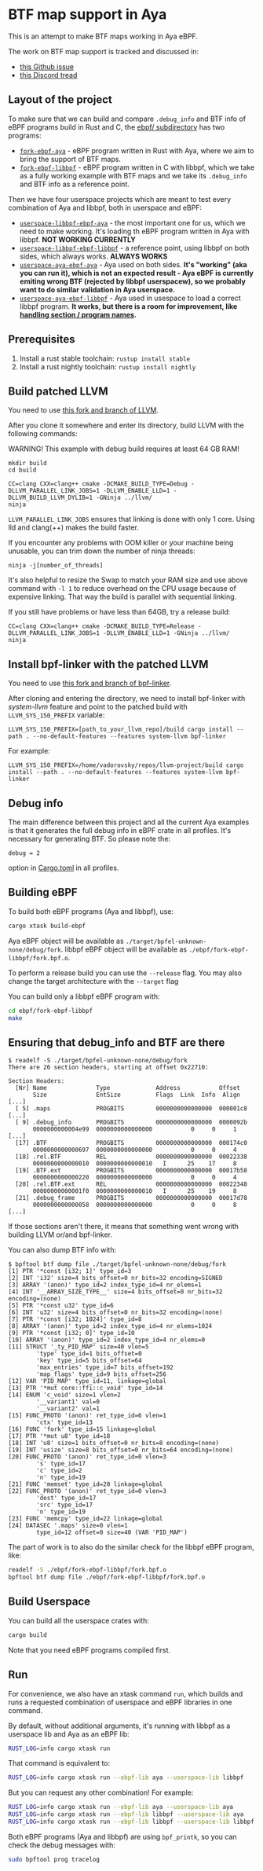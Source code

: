 # BTF map support in Aya

This is an attempt to make BTF maps working in Aya eBPF.

The work on BTF map support is tracked and discussed in:

* [this Github issue](https://github.com/aya-rs/aya/issues/351)
* [this Discord tread](https://discord.com/channels/855676609003651072/1026937450624450652)

## Layout of the project

To make sure that we can build and compare `.debug_info` and BTF info of eBPF
programs build in Rust and C, the [ebpf/ subdirectory](https://github.com/vadorovsky/aya-btf-maps/tree/main/ebpf)
has two programs:

* [`fork-ebpf-aya`](https://github.com/vadorovsky/aya-btf-maps/tree/main/ebpf/fork-ebpf-aya) -
  eBPF program written in Rust with Aya, where we aim to bring the support of BTF maps.
* [`fork-ebpf-libbpf`](https://github.com/vadorovsky/aya-btf-maps/tree/main/ebpf/fork-ebpf-libbpf) -
  eBPF program written in C with libbpf, which we take as a fully working example
  with BTF maps and we take its `.debug_info` and BTF info as a reference point.

Then we have four userspace projects which are meant to test every combination
of Aya and libbpf, both in userspace and eBPF:

* [`userspace-libbpf-ebpf-aya`](https://github.com/vadorovsky/aya-btf-maps/tree/main/userspace-libbpf-ebpf-aya) -
  the most important one for us, which we need to make working. It's loading th
  eBPF program written in Aya with libbpf. **NOT WORKING CURRENTLY**
* [`userspace-libbpf-ebpf-libbpf`](https://github.com/vadorovsky/aya-btf-maps/tree/main/userspace-libbpf-ebpf-libbpf) -
  a reference point, using libbpf on both sides, which always works. **ALWAYS WORKS**
* [`userspace-aya-ebpf-aya`](https://github.com/vadorovsky/aya-btf-maps/tree/main/userspace-aya-ebpf-aya) -
  Aya used on both sides. **It's "working" (aka you can run it), which is not an expected result -
  Aya eBPF is currently emiting wrong BTF (rejected by libbpf userspacew), so we probably want to
  do similar validation in Aya userspace.**
* [`userspace-aya-ebpf-libbpf`](https://github.com/vadorovsky/aya-btf-maps/tree/main/userspace-aya-ebpf-libbpf) -
  Aya used in usespace to load a correct libbpf program. **It works, but there is a room for improvement,
  like [handling section / program names](https://github.com/aya-rs/aya/issues/375).**

## Prerequisites

1. Install a rust stable toolchain: `rustup install stable`
1. Install a rust nightly toolchain: `rustup install nightly`

## Build patched LLVM

You need to use [this fork and branch of LLVM](https://github.com/vadorovsky/llvm-project/tree/btfdebug-segfault).

After you clone it somewhere and enter its directory, build LLVM with the
following commands:

WARNING! This example with debug build requires at least 64 GB RAM!

```
mkdir build
cd build

CC=clang CXX=clang++ cmake -DCMAKE_BUILD_TYPE=Debug -DLLVM_PARALLEL_LINK_JOBS=1 -DLLVM_ENABLE_LLD=1 -DLLVM_BUILD_LLVM_DYLIB=1 -GNinja ../llvm/
ninja
```

`LLVM_PARALLEL_LINK_JOBS` ensures that linking is done with only 1 core. Using
lld and clang(++) makes the build faster.

If you encounter any problems with OOM killer or your machine being unusable,
you can trim down the number of ninja threads:

```
ninja -j[number_of_threads]
```

It's also helpful to resize the Swap to match your RAM size and use above command with ``` -l 1 ``` to reduce overhead on the CPU usage because of expensive linking. That way the build is parallel with sequential linking.

If you still have problems or have less than 64GB, try a release build:

```
CC=clang CXX=clang++ cmake -DCMAKE_BUILD_TYPE=Release -DLLVM_PARALLEL_LINK_JOBS=1 -DLLVM_ENABLE_LLD=1 -GNinja ../llvm/
ninja
```

## Install bpf-linker with the patched LLVM

You need to use [this fork and branch of bpf-linker](https://github.com/dave-tucker/bpf-linker/tree/bpf-v2).

After cloning and entering the directory, we need to install bpf-linker with
*system-llvm* feature and point to the patched build with `LLVM_SYS_150_PREFIX`
variable:

```
LLVM_SYS_150_PREFIX=[path_to_your_llvm_repo]/build cargo install --path . --no-default-features --features system-llvm bpf-linker
```

For example:

```
LLVM_SYS_150_PREFIX=/home/vadorovsky/repos/llvm-project/build cargo install --path . --no-default-features --features system-llvm bpf-linker
```

## Debug info

The main difference between this project and all the current Aya examples is
that it generates the full debug info in eBPF crate in all profiles. It's
necessary for generating BTF. So please note the:

```
debug = 2
```

option in [Cargo.toml](https://github.com/vadorovsky/aya-btf-maps/blob/main/fork-ebpf/Cargo.toml)
in all profiles.

## Building eBPF

To build both eBPF programs (Aya and libbpf), use:

```bash
cargo xtask build-ebpf
```

Aya eBPF object will be available as `./target/bpfel-unknown-none/debug/fork`.
libbpf eBPF object will be available as `./ebpf/fork-ebpf-libbpf/fork.bpf.o`.

To perform a release build you can use the `--release` flag.
You may also change the target architecture with the `--target` flag

You can build only a libbpf eBPF program with:

```bash
cd ebpf/fork-ebpf-libbpf
make
```

## Ensuring that debug_info and BTF are there

```
$ readelf -S ./target/bpfel-unknown-none/debug/fork
There are 26 section headers, starting at offset 0x22710:

Section Headers:
  [Nr] Name              Type             Address           Offset
       Size              EntSize          Flags  Link  Info  Align
[...]
  [ 5] .maps             PROGBITS         0000000000000000  000001c8
[...]
  [ 9] .debug_info       PROGBITS         0000000000000000  0000092b
       0000000000004e99  0000000000000000           0     0     1
[...]
  [17] .BTF              PROGBITS         0000000000000000  000174c0
       0000000000000697  0000000000000000           0     0     4
  [18] .rel.BTF          REL              0000000000000000  00022338
       0000000000000010  0000000000000010   I      25    17     8
  [19] .BTF.ext          PROGBITS         0000000000000000  00017b58
       0000000000000220  0000000000000000           0     0     4
  [20] .rel.BTF.ext      REL              0000000000000000  00022348
       00000000000001f0  0000000000000010   I      25    19     8
  [21] .debug_frame      PROGBITS         0000000000000000  00017d78
       0000000000000058  0000000000000000           0     0     8
[...]
```

If those sections aren't there, it means that something went wrong with building
LLVM or/and bpf-linker.

You can also dump BTF info with:

```
$ bpftool btf dump file ./target/bpfel-unknown-none/debug/fork
[1] PTR '*const [i32; 1]' type_id=3
[2] INT 'i32' size=4 bits_offset=0 nr_bits=32 encoding=SIGNED
[3] ARRAY '(anon)' type_id=2 index_type_id=4 nr_elems=1
[4] INT '__ARRAY_SIZE_TYPE__' size=4 bits_offset=0 nr_bits=32 encoding=(none)
[5] PTR '*const u32' type_id=6
[6] INT 'u32' size=4 bits_offset=0 nr_bits=32 encoding=(none)
[7] PTR '*const [i32; 1024]' type_id=8
[8] ARRAY '(anon)' type_id=2 index_type_id=4 nr_elems=1024
[9] PTR '*const [i32; 0]' type_id=10
[10] ARRAY '(anon)' type_id=2 index_type_id=4 nr_elems=0
[11] STRUCT '_ty_PID_MAP' size=40 vlen=5
        'type' type_id=1 bits_offset=0
        'key' type_id=5 bits_offset=64
        'max_entries' type_id=7 bits_offset=192
        'map_flags' type_id=9 bits_offset=256
[12] VAR 'PID_MAP' type_id=11, linkage=global
[13] PTR '*mut core::ffi::c_void' type_id=14
[14] ENUM 'c_void' size=1 vlen=2
        '__variant1' val=0
        '__variant2' val=1
[15] FUNC_PROTO '(anon)' ret_type_id=6 vlen=1
        'ctx' type_id=13
[16] FUNC 'fork' type_id=15 linkage=global
[17] PTR '*mut u8' type_id=18
[18] INT 'u8' size=1 bits_offset=0 nr_bits=8 encoding=(none)
[19] INT 'usize' size=8 bits_offset=0 nr_bits=64 encoding=(none)
[20] FUNC_PROTO '(anon)' ret_type_id=0 vlen=3
        's' type_id=17
        'c' type_id=2
        'n' type_id=19
[21] FUNC 'memset' type_id=20 linkage=global
[22] FUNC_PROTO '(anon)' ret_type_id=0 vlen=3
        'dest' type_id=17
        'src' type_id=17
        'n' type_id=19
[23] FUNC 'memcpy' type_id=22 linkage=global
[24] DATASEC '.maps' size=0 vlen=1
        type_id=12 offset=0 size=40 (VAR 'PID_MAP')
```

The part of work is to also do the similar check for the libbpf eBPF program,
like:

```bash
readelf -S ./ebpf/fork-ebpf-libbpf/fork.bpf.o
bpftool btf dump file ./ebpf/fork-ebpf-libbpf/fork.bpf.o
```

## Build Userspace

You can build all the userspace crates with:

```bash
cargo build
```

Note that you need eBPF programs compiled first.

## Run

For convenience, we also have an xtask command `run`, which builds and runs a
requested combination of userspace and eBPF libraries in one command.

By default, without additional arguments, it's running with libbpf as a userspace
lib and Aya as an eBPF lib:

```bash
RUST_LOG=info cargo xtask run
```

That command is equivalent to:

```bash
RUST_LOG=info cargo xtask run --ebpf-lib aya --userspace-lib libbpf
```

But you can request any other combination! For example:

```bash
RUST_LOG=info cargo xtask run --ebpf-lib aya --userspace-lib aya
RUST_LOG=info cargo xtask run --ebpf-lib libbpf --userspace-lib aya
RUST_LOG=info cargo xtask run --ebpf-lib libbpf --userspace-lib libbpf
```

Both eBPF programs (Aya and libbpf) are using `bpf_printk`, so you can check
the debug messages with:

```bash
sudo bpftool prog tracelog
```

